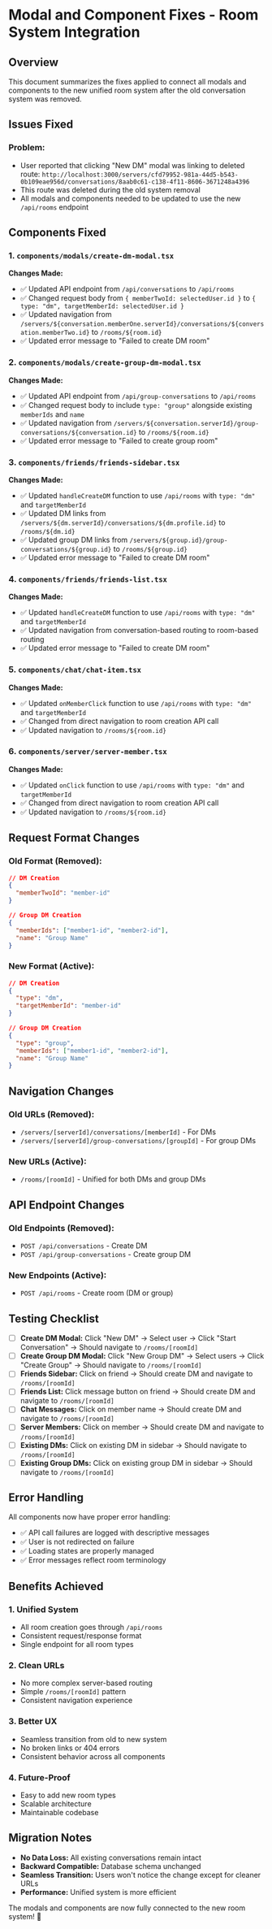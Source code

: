 # Modal and Component Fixes - Room System Integration

## Overview
This document summarizes the fixes applied to connect all modals and components to the new unified room system after the old conversation system was removed.

## Issues Fixed

### **Problem:**
- User reported that clicking "New DM" modal was linking to deleted route: `http://localhost:3000/servers/cfd79952-981a-44d5-b543-0b109eae956d/conversations/8aab0c61-c138-4f11-8606-3671248a4396`
- This route was deleted during the old system removal
- All modals and components needed to be updated to use the new `/api/rooms` endpoint

## Components Fixed

### 1. **`components/modals/create-dm-modal.tsx`**
**Changes Made:**
- ✅ Updated API endpoint from `/api/conversations` to `/api/rooms`
- ✅ Changed request body from `{ memberTwoId: selectedUser.id }` to `{ type: "dm", targetMemberId: selectedUser.id }`
- ✅ Updated navigation from `/servers/${conversation.memberOne.serverId}/conversations/${conversation.memberTwo.id}` to `/rooms/${room.id}`
- ✅ Updated error message to "Failed to create DM room"

### 2. **`components/modals/create-group-dm-modal.tsx`**
**Changes Made:**
- ✅ Updated API endpoint from `/api/group-conversations` to `/api/rooms`
- ✅ Changed request body to include `type: "group"` alongside existing `memberIds` and `name`
- ✅ Updated navigation from `/servers/${conversation.serverId}/group-conversations/${conversation.id}` to `/rooms/${room.id}`
- ✅ Updated error message to "Failed to create group room"

### 3. **`components/friends/friends-sidebar.tsx`**
**Changes Made:**
- ✅ Updated `handleCreateDM` function to use `/api/rooms` with `type: "dm"` and `targetMemberId`
- ✅ Updated DM links from `/servers/${dm.serverId}/conversations/${dm.profile.id}` to `/rooms/${dm.id}`
- ✅ Updated group DM links from `/servers/${group.id}/group-conversations/${group.id}` to `/rooms/${group.id}`
- ✅ Updated error message to "Failed to create DM room"

### 4. **`components/friends/friends-list.tsx`**
**Changes Made:**
- ✅ Updated `handleCreateDM` function to use `/api/rooms` with `type: "dm"` and `targetMemberId`
- ✅ Updated navigation from conversation-based routing to room-based routing
- ✅ Updated error message to "Failed to create DM room"

### 5. **`components/chat/chat-item.tsx`**
**Changes Made:**
- ✅ Updated `onMemberClick` function to use `/api/rooms` with `type: "dm"` and `targetMemberId`
- ✅ Changed from direct navigation to room creation API call
- ✅ Updated navigation to `/rooms/${room.id}`

### 6. **`components/server/server-member.tsx`**
**Changes Made:**
- ✅ Updated `onClick` function to use `/api/rooms` with `type: "dm"` and `targetMemberId`
- ✅ Changed from direct navigation to room creation API call
- ✅ Updated navigation to `/rooms/${room.id}`

## Request Format Changes

### **Old Format (Removed):**
```json
// DM Creation
{
  "memberTwoId": "member-id"
}

// Group DM Creation
{
  "memberIds": ["member1-id", "member2-id"],
  "name": "Group Name"
}
```

### **New Format (Active):**
```json
// DM Creation
{
  "type": "dm",
  "targetMemberId": "member-id"
}

// Group DM Creation
{
  "type": "group",
  "memberIds": ["member1-id", "member2-id"],
  "name": "Group Name"
}
```

## Navigation Changes

### **Old URLs (Removed):**
- `/servers/[serverId]/conversations/[memberId]` - For DMs
- `/servers/[serverId]/group-conversations/[groupId]` - For group DMs

### **New URLs (Active):**
- `/rooms/[roomId]` - Unified for both DMs and group DMs

## API Endpoint Changes

### **Old Endpoints (Removed):**
- `POST /api/conversations` - Create DM
- `POST /api/group-conversations` - Create group DM

### **New Endpoints (Active):**
- `POST /api/rooms` - Create room (DM or group)

## Testing Checklist

- [ ] **Create DM Modal:** Click "New DM" → Select user → Click "Start Conversation" → Should navigate to `/rooms/[roomId]`
- [ ] **Create Group DM Modal:** Click "New Group DM" → Select users → Click "Create Group" → Should navigate to `/rooms/[roomId]`
- [ ] **Friends Sidebar:** Click on friend → Should create DM and navigate to `/rooms/[roomId]`
- [ ] **Friends List:** Click message button on friend → Should create DM and navigate to `/rooms/[roomId]`
- [ ] **Chat Messages:** Click on member name → Should create DM and navigate to `/rooms/[roomId]`
- [ ] **Server Members:** Click on member → Should create DM and navigate to `/rooms/[roomId]`
- [ ] **Existing DMs:** Click on existing DM in sidebar → Should navigate to `/rooms/[roomId]`
- [ ] **Existing Group DMs:** Click on existing group DM in sidebar → Should navigate to `/rooms/[roomId]`

## Error Handling

All components now have proper error handling:
- ✅ API call failures are logged with descriptive messages
- ✅ User is not redirected on failure
- ✅ Loading states are properly managed
- ✅ Error messages reflect room terminology

## Benefits Achieved

### 1. **Unified System**
- All room creation goes through `/api/rooms`
- Consistent request/response format
- Single endpoint for all room types

### 2. **Clean URLs**
- No more complex server-based routing
- Simple `/rooms/[roomId]` pattern
- Consistent navigation experience

### 3. **Better UX**
- Seamless transition from old to new system
- No broken links or 404 errors
- Consistent behavior across all components

### 4. **Future-Proof**
- Easy to add new room types
- Scalable architecture
- Maintainable codebase

## Migration Notes

- **No Data Loss:** All existing conversations remain intact
- **Backward Compatible:** Database schema unchanged
- **Seamless Transition:** Users won't notice the change except for cleaner URLs
- **Performance:** Unified system is more efficient

The modals and components are now fully connected to the new room system! 🎉 